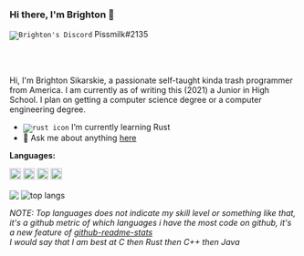 ### Hi there, I'm Brighton 👋

<code><img alt="Brighton's Discord" with="20" src="https://raw.githubusercontent.com/pissmilk/pissmilk/main/icons/discord-round.svg"/></code> Pissmilk#2135

<br/>
<br/>

Hi, I'm Brighton Sikarskie, a passionate self-taught kinda trash programmer from America.
I am currently as of writing this (2021) a Junior in High School. I plan on getting a computer science degree or a computer engineering degree.

- <code><img alt="rust icon" src="https://raw.githubusercontent.com/pissmilk/pissmilk/main/icons/rust.svg"/></code> I’m currently learning Rust
- 💬 Ask me about anything [here](https://github.com/pissmilk/pissmilk/issues)

**Languages:**  

<code><img alt="c icon" height="20" with="20" src="https://raw.githubusercontent.com/pissmilk/pissmilk/main/icons/c.svg"></code>
<code><img alt="cpp icon" height="20" with="20" src="https://raw.githubusercontent.com/pissmilk/pissmilk/main/icons/cpp.svg"></code>
<code><img alt="java icon" height="20" with="20" src="https://raw.githubusercontent.com/pissmilk/pissmilk/main/icons/java.svg"></code>
<code><img alt="rust icon" height="20" with="20" src="https://raw.githubusercontent.com/pissmilk/pissmilk/main/icons/rust.svg"></code>

<a><img align="center" src="https://github-readme-stats.vercel.app/api?username=pissmilk&show_icons=true&theme=dark"/></a>
<a><img align="center" alt="top langs" src="https://github-readme-stats.vercel.app/api/top-langs/?username=pissmilk&layout=compact&langs_count=8&theme=dark"/></a>

*NOTE: Top languages does not indicate my skill level or something like that, it's a github metric of which languages i have the most code on github, it's a new feature of [github-readme-stats](https://github.com/anuraghazra/github-readme-stats)<br/>I would say that I am best at C then Rust then C++ then Java*
